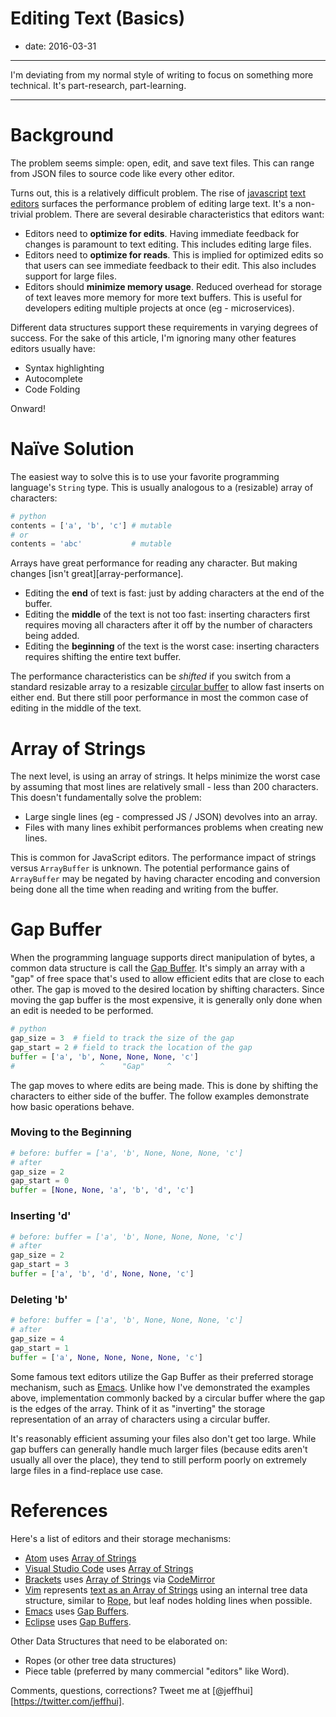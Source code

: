 # Editing Text (Basics)

- date: 2016-03-31

---------

I'm deviating from my normal style of writing to focus on something more technical. It's part-research, part-learning.

--------

# Background

The problem seems simple: open, edit, and save text files. This can range from JSON files to source code like every other editor.

Turns out, this is a relatively difficult problem. The rise of [javascript](https://atom.io "Github Atom") [text](https://code.visualstudio.com/ "Microsoft Visual Studio Code") [editors](http://brackets.io/ "Adobe Brackets") surfaces the performance problem of editing large text. It's a non-trivial problem. There are several desirable characteristics that editors want:

- Editors need to **optimize for edits**. Having immediate feedback for changes is paramount to text editing. This includes editing large files.
- Editors need to **optimize for reads**. This is implied for optimized edits so that users can see immediate feedback to their edit. This also includes support for large files.
- Editors should **minimize memory usage**. Reduced overhead for storage of text leaves more memory for more text buffers. This is useful for developers editing multiple projects at once (eg - microservices).

Different data structures support these requirements in varying degrees of success. For the sake of this article, I'm ignoring many other features editors usually have:

- Syntax highlighting
- Autocomplete
- Code Folding

Onward!

# Naïve Solution

The easiest way to solve this is to use your favorite programming language's `String` type. This is usually analogous to a (resizable) array of characters:

``` python
# python
contents = ['a', 'b', 'c'] # mutable
# or
contents = 'abc'           # mutable
```
Arrays have great performance for reading any character. But making changes [isn't great][array-performance].

- Editing the **end** of text is fast: just by adding characters at the end of the buffer.
- Editing the **middle** of the text is not too fast: inserting characters first requires moving all characters after it off by the number of characters being added.
- Editing the **beginning** of the text is the worst case: inserting characters requires shifting the entire text buffer.

The performance characteristics can be *shifted* if you switch from a standard resizable array to a resizable [circular buffer](https://en.wikipedia.org/wiki/Circular_buffer "Wikipedia: Circular Buffer") to allow fast inserts on either end. But there still poor performance in most the common case of editing in the middle of the text.

# Array of Strings

The next level, is using an array of strings. It helps minimize the worst case by assuming that most lines are relatively small - less than 200 characters. This doesn't fundamentally solve the problem:

- Large single lines (eg - compressed JS / JSON) devolves into an array.
- Files with many lines exhibit performances problems when creating new lines.

This is common for JavaScript editors. The performance impact of strings versus `ArrayBuffer` is unknown. The potential performance gains of `ArrayBuffer` may be negated by having character encoding and conversion being done all the time when reading and writing from the buffer.

# Gap Buffer

When the programming language supports direct manipulation of bytes, a common data structure is call the [Gap Buffer](https://en.wikipedia.org/wiki/Gap_buffer "Wikipedia: Gap Buffer"). It's simply an array with a "gap" of free space that's used to allow efficient edits that are close to each other. The gap is moved to the desired location by shifting characters. Since moving the gap buffer is the most expensive, it is generally only done when an edit is needed to be performed.

``` python
# python
gap_size = 3  # field to track the size of the gap
gap_start = 2 # field to track the location of the gap
buffer = ['a', 'b', None, None, None, 'c']
#                   ^    "Gap"     ^
```
The gap moves to where edits are being made. This is done by shifting the characters to either side of the buffer. The follow examples demonstrate how basic operations behave.

### Moving to the Beginning

``` python
# before: buffer = ['a', 'b', None, None, None, 'c']
# after
gap_size = 2
gap_start = 0
buffer = [None, None, 'a', 'b', 'd', 'c']
```
### Inserting 'd'

``` python
# before: buffer = ['a', 'b', None, None, None, 'c']
# after
gap_size = 2
gap_start = 3
buffer = ['a', 'b', 'd', None, None, 'c']
```
### Deleting 'b'

``` python
# before: buffer = ['a', 'b', None, None, None, 'c']
# after
gap_size = 4
gap_start = 1
buffer = ['a', None, None, None, None, 'c']
```
Some famous text editors utilize the Gap Buffer as their preferred storage mechanism, such as [Emacs](https://www.gnu.org/software/emacs/). Unlike how I've demonstrated the examples above, implementation commonly backed by a circular buffer where the gap is the edges of the array. Think of it as "inverting" the storage representation of an array of characters using a circular buffer.

It's reasonably efficient assuming your files also don't get too large. While gap buffers can generally handle much larger files (because edits aren't usually all over the place), they tend to still perform poorly on extremely large files in a find-replace use case.

# References

Here's a list of editors and their storage mechanisms:

- [Atom](https://atom.io "Github Atom") uses [Array of Strings](https://github.com/atom/text-buffer/blob/master/src/text-buffer.coffee)
- [Visual Studio Code](https://code.visualstudio.com/ "Microsoft Visual Studio Code") uses [Array of Strings](https://github.com/Microsoft/vscode/blob/90eed31518ac40f9b038d85952e6320f79a51dc3/src/vs/editor/common/model/textModel.ts)
- [Brackets](http://brackets.io/ "Adobe Brackets") uses [Array of Strings](https://github.com/codemirror/CodeMirror/blob/master/lib/codemirror.js#L7256-L7260) via [CodeMirror](https://codemirror.net/)
- [Vim](http://www.vim.org/) represents [text as an Array of Strings](https://github.com/vim/vim/blob/master/src/memline.c) using an internal tree data structure, similar to [Rope][1], but leaf nodes holding lines when possible.
- [Emacs](https://www.gnu.org/software/emacs/) uses [Gap Buffers](https://www.gnu.org/software/emacs/manual/html_node/elisp/Buffer-Gap.html).
- [Eclipse](https://eclipse.org/) uses [Gap Buffers](https://github.com/eclipse/eclipse.platform.text/blob/master/org.eclipse.text/src/org/eclipse/jface/text/GapTextStore.java).

Other Data Structures that need to be elaborated on:

- Ropes (or other tree data structures)
- Piece table (preferred by many commercial "editors" like Word).

Comments, questions, corrections? Tweet me at [@jeffhui][https://twitter.com/jeffhui].

[1]: https://en.wikipedia.org/wiki/Rope_(data_structure)

